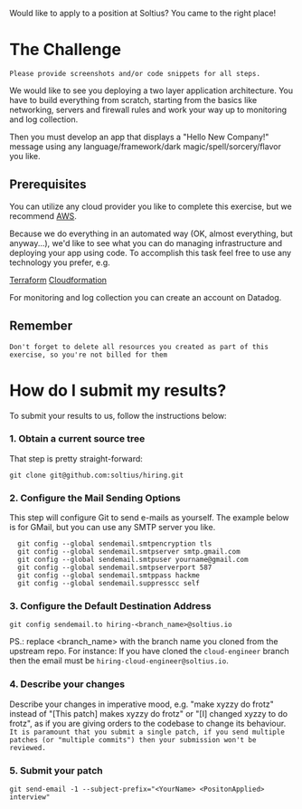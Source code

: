 Would like to apply to a position at Soltius? You came to the right place!

# The Challenge

`Please provide screenshots and/or code snippets for all steps.`

We would like to see you deploying a two layer application architecture. You have to build everything from scratch, starting from the basics like networking, servers and firewall rules and work your way up to monitoring and log collection.

Then you must develop an app that displays a "Hello New Company!" message using any language/framework/dark magic/spell/sorcery/flavor you like.

## Prerequisites

You can utilize any cloud provider you like to complete this exercise, but we recommend [AWS](http://aws.amazon.com).

Because we do everything in an automated way (OK, almost everything, but anyway...), we'd like to see what you can do managing infrastructure and deploying your app using code. To accomplish this task feel free to use any technology you prefer, e.g.

[Terraform](https://terraform.io)
[Cloudformation](https://aws.amazon.com/cloudformation/)

For monitoring and log collection you can create an account on Datadog.

## Remember

`Don't forget to delete all resources you created as part of this exercise, so you're not billed for them`

# How do I submit my results?

To submit your results to us, follow the instructions below:

### 1. Obtain a current source tree

That step is pretty straight-forward:

`git clone git@github.com:soltius/hiring.git`

### 2. Configure the Mail Sending Options

This step will configure Git to send e-mails as yourself. The example below is for GMail, but you can use any SMTP server you like.

```
  git config --global sendemail.smtpencryption tls
  git config --global sendemail.smtpserver smtp.gmail.com
  git config --global sendemail.smtpuser yourname@gmail.com
  git config --global sendemail.smtpserverport 587
  git config --global sendemail.smtppass hackme
  git config --global sendemail.suppresscc self
```

### 3. Configure the Default Destination Address

`git config sendemail.to hiring-<branch_name>@soltius.io`

PS.: replace <branch_name> with the branch name you cloned from the
upstream repo. For instance: If you have cloned the ```cloud-engineer```
branch then the email must be ```hiring-cloud-engineer@soltius.io```.

### 4. Describe your changes

Describe your changes in imperative mood, e.g. "make xyzzy do frotz" instead of "[This patch] makes xyzzy do frotz" or "[I] changed xyzzy to do frotz", as if you are giving orders to the codebase to change its behaviour.
`It is paramount that you submit a single patch, if you send multiple patches (or "multiple commits") then your submission won't be reviewed.`

### 5. Submit your patch

`git send-email -1 --subject-prefix="<YourName> <PositonApplied> interview"`
